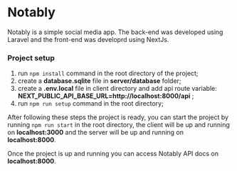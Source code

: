 # Notably

Notably is a simple social media app. The back-end was developed using Laravel and the front-end was developrd using NextJs.

### Project setup

1. run `npm install` command in the root directory of the project;
2. create a **database.sqlite** file in **server/database** folder;
3. create a **.env.local** file in client directory and add api route variable: **NEXT_PUBLIC_API_BASE_URL=http://localhost:8000/api** ;
4. run `npm run setup` command in the root directory;

After following these steps the project is ready, you can start the project by running `npm run start` in the root directory, the client will be up and running on **localhost:3000** and the server will be up and running on **localhost:8000**.

Once the project is up and running you can access Notably API docs on **localhost:8000**.
